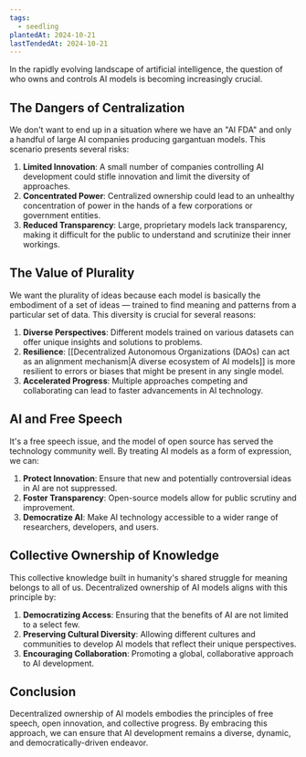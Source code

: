```yaml
---
tags:
  - seedling
plantedAt: 2024-10-21
lastTendedAt: 2024-10-21
---
```

In the rapidly evolving landscape of artificial intelligence, the question of who owns and controls AI models is becoming increasingly crucial.

## The Dangers of Centralization

We don't want to end up in a situation where we have an "AI FDA" and only a handful of large AI companies producing gargantuan models. This scenario presents several risks:

1. **Limited Innovation**: A small number of companies controlling AI development could stifle innovation and limit the diversity of approaches.
2. **Concentrated Power**: Centralized ownership could lead to an unhealthy concentration of power in the hands of a few corporations or government entities.
3. **Reduced Transparency**: Large, proprietary models lack transparency, making it difficult for the public to understand and scrutinize their inner workings.

## The Value of Plurality

We want the plurality of ideas because each model is basically the embodiment of a set of ideas — trained to find meaning and patterns from a particular set of data. This diversity is crucial for several reasons:

1. **Diverse Perspectives**: Different models trained on various datasets can offer unique insights and solutions to problems.
2. **Resilience**: [[Decentralized Autonomous Organizations (DAOs) can act as an alignment mechanism|A diverse ecosystem of AI models]] is more resilient to errors or biases that might be present in any single model.
3. **Accelerated Progress**: Multiple approaches competing and collaborating can lead to faster advancements in AI technology.

## AI and Free Speech

It's a free speech issue, and the model of open source has served the technology community well. By treating AI models as a form of expression, we can:

1. **Protect Innovation**: Ensure that new and potentially controversial ideas in AI are not suppressed.
2. **Foster Transparency**: Open-source models allow for public scrutiny and improvement.
3. **Democratize AI**: Make AI technology accessible to a wider range of researchers, developers, and users.

## Collective Ownership of Knowledge

This collective knowledge built in humanity's shared struggle for meaning belongs to all of us. Decentralized ownership of AI models aligns with this principle by:

1. **Democratizing Access**: Ensuring that the benefits of AI are not limited to a select few.
2. **Preserving Cultural Diversity**: Allowing different cultures and communities to develop AI models that reflect their unique perspectives.
3. **Encouraging Collaboration**: Promoting a global, collaborative approach to AI development.

## Conclusion

Decentralized ownership of AI models embodies the principles of free speech, open innovation, and collective progress. By embracing this approach, we can ensure that AI development remains a diverse, dynamic, and democratically-driven endeavor.
